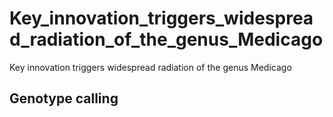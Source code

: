 # Key_innovation_triggers_widespread_radiation_of_the_genus_Medicago

Key innovation triggers widespread radiation of the genus Medicago

## Genotype calling
